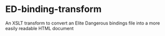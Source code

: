 # ED-binding-transform
An XSLT transform to convert an Elite Dangerous bindings file into a more easily readable HTML document
